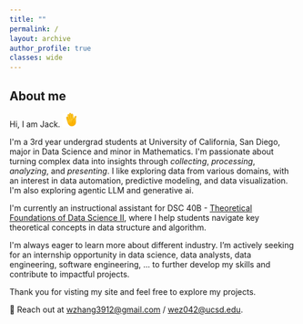 ```yaml
---
title: ""
permalink: /
layout: archive
author_profile: true
classes: wide
---
```


## About me

Hi, I am Jack. <img src="/assets/images/hand-waving.gif" width="25px">

I'm a 3rd year undergrad students at University of California, San Diego, major in Data Science and minor in Mathematics. I'm passionate about turning complex data into insights through _collecting_, _processing_, _analyzing_, and _presenting_. I like exploring data from various domains, with an interest in data automation, predictive modeling, and data visualization. I'm also exploring agentic LLM and generative ai. 

I'm currently an instructional assistant for DSC 40B - [Theoretical Foundations of Data Science II](https://dsc40b.com/), where I help students navigate key theoretical concepts in data structure and algorithm.

I'm always eager to learn more about different industry. I’m actively seeking for an internship opportunity in data science, data analysts, data engineering, software engineering, ... to further develop my skills and contribute to impactful projects.

Thank you for visting my site and feel free to explore my projects.

📧 Reach out at [wzhang3912@gmail.com](mailto:wzhang3912@gmail.com) / [wez042@ucsd.edu](mailto:wez042@ucsd.edu).

